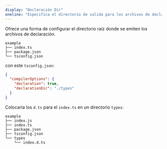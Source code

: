 ```yaml
---
display: "Declaración Dir"
oneline: "Especifica el directorio de salida para los archivos de declaración generados."
---
```


Ofrece una forma de configurar el directorio raíz donde se emiten los archivos de declaración.

```
example
├── index.ts
├── package.json
└── tsconfig.json
```

con este `tsconfig.json`:

```json tsconfig
{
  "compilerOptions": {
    "declaration": true,
    "declarationDir": "./types"
  }
}
```

Colocaría los `d.ts` para el `index.ts` en un directorio `types`:

```
example
├── index.js
├── index.ts
├── package.json
├── tsconfig.json
└── types
    └── index.d.ts
```
